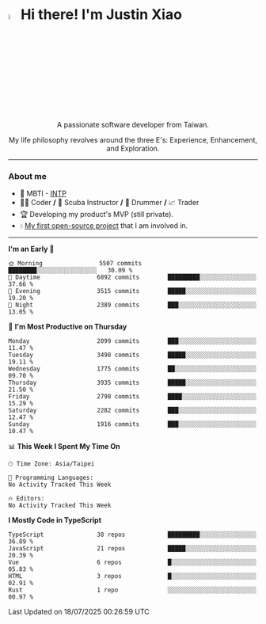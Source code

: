 # <img src="https://media.giphy.com/media/hvRJCLFzcasrR4ia7z/giphy.gif" width="5%">Hi there! I'm Justin Xiao
<p align="center">A passionate software developer from Taiwan.  </p>
<p align="center">My life philosophy revolves around the three E's: Experience, Enhancement, and Exploration.</p>

---
### About me
- 👀 MBTI - [INTP](https://www.16personalities.com/intp-personality)
- 👨‍💻 Coder **/** 🤿 Scuba Instructor **/** 🥁 Drummer **/** 📈 Trader
- 🏆 Developing my product's MVP (still private).
- 💧 [My first open-source project](https://github.com/Game-as-a-Service/Game-Lobby-Web) that I am involved in.

---
<!--START_SECTION:waka-->
**I'm an Early 🐤** 

```text
🌞 Morning                5507 commits        ████████░░░░░░░░░░░░░░░░░   30.09 % 
🌆 Daytime                6892 commits        █████████░░░░░░░░░░░░░░░░   37.66 % 
🌃 Evening                3515 commits        █████░░░░░░░░░░░░░░░░░░░░   19.20 % 
🌙 Night                  2389 commits        ███░░░░░░░░░░░░░░░░░░░░░░   13.05 % 
```
📅 **I'm Most Productive on Thursday** 

```text
Monday                   2099 commits        ███░░░░░░░░░░░░░░░░░░░░░░   11.47 % 
Tuesday                  3498 commits        █████░░░░░░░░░░░░░░░░░░░░   19.11 % 
Wednesday                1775 commits        ██░░░░░░░░░░░░░░░░░░░░░░░   09.70 % 
Thursday                 3935 commits        █████░░░░░░░░░░░░░░░░░░░░   21.50 % 
Friday                   2798 commits        ████░░░░░░░░░░░░░░░░░░░░░   15.29 % 
Saturday                 2282 commits        ███░░░░░░░░░░░░░░░░░░░░░░   12.47 % 
Sunday                   1916 commits        ███░░░░░░░░░░░░░░░░░░░░░░   10.47 % 
```


📊 **This Week I Spent My Time On** 

```text
🕑︎ Time Zone: Asia/Taipei

💬 Programming Languages: 
No Activity Tracked This Week

🔥 Editors: 
No Activity Tracked This Week
```

**I Mostly Code in TypeScript** 

```text
TypeScript               38 repos            █████████░░░░░░░░░░░░░░░░   36.89 % 
JavaScript               21 repos            █████░░░░░░░░░░░░░░░░░░░░   20.39 % 
Vue                      6 repos             █░░░░░░░░░░░░░░░░░░░░░░░░   05.83 % 
HTML                     3 repos             █░░░░░░░░░░░░░░░░░░░░░░░░   02.91 % 
Rust                     1 repo              ░░░░░░░░░░░░░░░░░░░░░░░░░   00.97 % 
```




 Last Updated on 18/07/2025 00:26:59 UTC
<!--END_SECTION:waka-->
